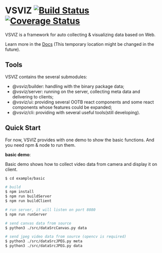 # VSVIZ [![Build Status](https://travis-ci.org/purpose233/vsviz.svg?branch=master)](https://travis-ci.org/purpose233/vsviz) [![Coverage Status](https://coveralls.io/repos/github/purpose233/vsviz/badge.svg?branch=dev)](https://coveralls.io/github/purpose233/vsviz?branch=dev)
VSVIZ is a framework for auto collecting & visualizing data based on Web.

Learn more in the [Docs](http://47.93.212.141:3000/) (This temporary location might be changed in the future).

## Tools
VSVIZ contains the several submodules:
 - @vsviz/builder: handling with the binary package data;
 - @vsviz/server: running on the server, collecting meta data and delivering to clients;
 - @vsviz/ui: providing several OOTB react components and some react components whose features could be expanded;
 - @vsviz/cli: providing with several useful tools(still developing).

## Quick Start
For now, VSVIZ provides with one demo to show the basic functions.
And you need npm & node to run them.

**basic demo**: 

Basic demo shows how to collect video data from camera and display it on client.

```bash
$ cd example/basic

# build
$ npm install
$ npm run buildServer
$ npm run buildClient

# run server, it will listen on port 8080
$ npm run runServer

# send canvas data from source
$ python3 ./src/dataSrcCanvas.py data

# send jpeg video data from source (opencv is required)
$ python3 ./src/dataSrcJPEG.py meta
$ python3 ./src/dataSrcJPEG.py data
```

